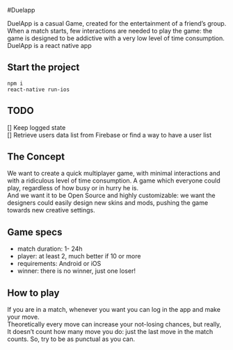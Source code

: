 #Duelapp

DuelApp is a casual Game, created for the entertainment of a friend’s group. When a match starts, few interactions are needed to play the game: the game is designed to be addictive with a very low level of time consumption.  
DuelApp is a react native app


## Start the project
```
npm i
react-native run-ios
```

## TODO
[] Keep logged state  
[] Retrieve users data list from Firebase or find a way to have a user list  




## The Concept
We want to create a quick multiplayer game, with minimal interactions and with a ridiculous level of time consumption.
A game which everyone could play, regardless of how busy or in hurry he is.  
And we want it to be Open Source and highly customizable: we want the designers could easily design new skins and mods, pushing the game towards new creative settings.


## Game specs
+ match duration: 1- 24h  
+ player: at least 2, much better if 10 or more  
+ requirements: Android or iOS  
+ winner: there is no winner, just one loser!  


## How to play
If you are in a match, whenever you want you can log in the app and make your move.  
Theoretically every move can increase your not-losing chances, but really, It doesn’t count how many move you do: just the last move in the match counts. So, try to be as punctual as you can.

